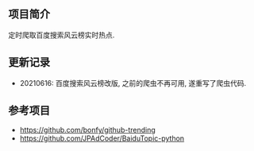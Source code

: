 ## 项目简介
定时爬取百度搜索风云榜实时热点.

## 更新记录
- 20210616: 百度搜索风云榜改版, 之前的爬虫不再可用, 遂重写了爬虫代码.

## 参考项目
- https://github.com/bonfy/github-trending
- https://github.com/JPAdCoder/BaiduTopic-python

